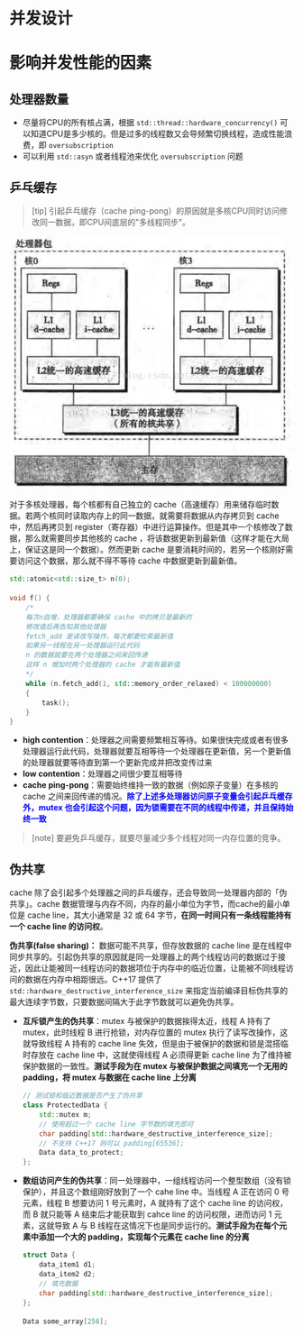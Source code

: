 # 并发设计

# 影响并发性能的因素

## 处理器数量

- 尽量将CPU的所有核占满，根据 `std::thread::hardware_concurrency()` 可以知道CPU是多少核的。但是过多的线程数又会导频繁切换线程，造成性能浪费，即 `oversubscription`
- 可以利用 `std::asyn` 或者线程池来优化 `oversubscription` 问题

## 乒乓缓存

> [tip]
> 引起乒乓缓存（cache ping-pong）的原因就是多核CPU同时访问修改同一数据，即CPU间底层的"多线程同步"。

![alt|c,25](../../image/concurrency/multiCPU.png)

对于多核处理器，每个核都有自己独立的 cache（高速缓存）用来储存临时数据。若两个核同时读取内存上的同一数据，就需要将数据从内存拷贝到 cache 中，然后再拷贝到 register（寄存器）中进行运算操作。但是其中一个核修改了数据，那么就需要同步其他核的 cache ，将该数据更新到最新值（这样才能在大局上，保证这是同一个数据）。然而更新 cache 是要消耗时间的，若另一个核刚好需要访问这个数据，那么就不得不等待 cache 中数据更新到最新值。

```cpp
std::atomic<std::size_t> n(0);

void f() {  
    /*
    每次n自增，处理器都要确保 cache 中的拷贝是最新的
    修改值后再告知其他处理器
    fetch_add 是读改写操作，每次都要检索最新值
    如果另一线程在另一处理器运行此代码
    n 的数据就要在两个处理器之间来回传递
    这样 n 增加时两个处理器的 cache 才能有最新值
    */
    while (n.fetch_add(1, std::memory_order_relaxed) < 100000000) 
    {
        task();  
    }
}
```

- **high contention**：处理器之间需要频繁相互等待。如果很快完成或者有很多处理器运行此代码，处理器就要互相等待一个处理器在更新值，另一个更新值的处理器就要等待直到第一个更新完成并把改变传过来
- **low contention**：处理器之间很少要互相等待
- **cache ping-pong**：需要始终维持一致的数据（例如原子变量）在多核的 cache 之间来回传递的情况。<span style="color:blue;font-weight:bold">除了上述多处理器访问原子变量会引起乒乓缓存外，mutex 也会引起这个问题，因为锁需要在不同的线程中传递，并且保持始终一致 </span>

> [note]
> 要避免乒乓缓存，就要尽量减少多个线程对同一内存位置的竞争。

## 伪共享

cache 除了会引起多个处理器之间的乒乓缓存，还会导致同一处理器内部的「伪共享」。cache 数据管理与内存不同，内存的最小单位为字节，而cache的最小单位是 cache line，其大小通常是 32 或 64 字节，**在同一时间只有一条线程能持有一个 cache line 的访问权**。


**伪共享(false sharing)：** 数据可能不共享，但存放数据的 cache line 是在线程中同步共享的。引起伪共享的原因就是同一处理器上的两个线程访问的数据过于接近，因此让能被同一线程访问的数据项位于内存中的临近位置，让能被不同线程访问的数据在内存中相距很远。C++17 提供了 `std::hardware_destructive_interference_size` 来指定当前编译目标伪共享的最大连续字节数，只要数据间隔大于此字节数就可以避免伪共享。


- **互斥锁产生的伪共享**：mutex 与被保护的数据挨得太近，线程 A 持有了mutex，此时线程 B 进行抢锁，对内存位置的 mutex 执行了读写改操作，这就导致线程 A 持有的 cache line 失效，但是由于被保护的数据和锁是混搭临时存放在 cache line 中，这就使得线程 A 必须得更新 cache line 为了维持被保护数据的一致性。**测试手段为在 mutex 与被保护数据之间填充一个无用的 padding，将 mutex 与数据在 cache line 上分离**
    ```cpp
    // 测试锁和临近数据是否产生了伪共享
    class ProtectedData {
        std::mutex m;
        // 使用超过一个 cache line 字节数的填充即可
        char padding[std::hardware_destructive_interference_size];
        // 不支持 C++17 则可以 padding[65536];
        Data data_to_protect;
    };
    ```
- **数组访问产生的伪共享**：同一处理器中，一组线程访问一个整型数组（没有锁保护），并且这个数组刚好放到了一个 cahe line 中。当线程 A 正在访问 0 号元素，线程 B 想要访问 1 号元素时，A 就持有了这个 cache line 的访问权，而 B 就只能等 A 结束后才能获取到 cahce line 的访问权限，进而访问 1 元素，这就导致 A 与 B 线程在这情况下也是同步运行的。**测试手段为在每个元素中添加一个大的 padding，实现每个元素在 cache line 的分离**

    ```cpp
    struct Data {
        data_item1 d1;
        data_item2 d2;
        // 填充数据
        char padding[std::hardware_destructive_interference_size];
    };

    Data some_array[256];
    ```
